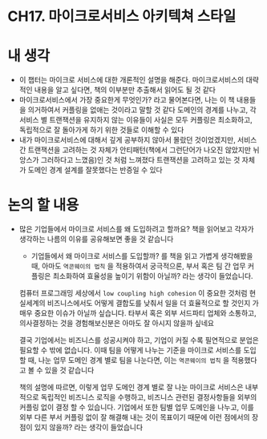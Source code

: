 # CH17. 마이크로서비스 아키텍쳐 스타일

# 내 생각

- 이 챕터는 마이크로 서비스에 대한 개론적인 설명을 해준다. 마이크로서비스의 대략적인 내용을 알고 싶다면, 책의 이부분만 추출해서 읽어도 될 것 같다
- 마이크로서비스에서 가장 중요한게 무엇인가? 라고 물어본다면, 나는 이 책 내용들을 의거하여서 커플링을 없애는 것이라고 말할 것 같다 도메인의 경계를 나누고, 각 서비스 별 트랜잭션을 유지하지 않는 이유들이 사실은 모두 커플링은 최소화하고, 독립적으로 잘 돌아가게 하기 위한 것들로 이해할 수 있다
- 내가 마이크로서비스에 대해서 깊게 공부하지 않아서 몰랐던 것이었겠지만, 서비스간 트랜잭션을 고려하는 것 자체가 안티패턴(책에서 그런단어가 나오진 않았지만 뉘앙스가 그러하다고 느꼈음)인 것 처럼 느껴졌다 트랜잭션을 고려하고 있는 것 자체가 도메인 경계 설계를 잘못했다는 반증일 수 있다

# 논의 할 내용

- 많은 기업들에서 마이크로 서비스를 왜 도입하려고 할까요? 책을 읽어보고 각자가 생각하는 나름의 이유를 공유해보면 좋을 것 같습니다
    - 기업들에서 왜 마이크로 서비스를 도입할까? 를 책을 읽고 가볍게 생각해봤을 때, 아마도 `역콘웨이의 법칙` 을 적용하여서 궁극적으론, 부서 혹은 팀 간 업무 커플링은 최소화하여 효율성을 높이기 위함이 아닐까? 라는 생각이 들었습니다. 
    
    컴퓨터 프로그래밍 세상에서 `low coupling high cohesion` 이 중요한 것처럼 현실세계의 비즈니스에서도 어떻게 결합도를 낮춰서 일을 더 효율적으로 할 것인지 가 매우 중요한 이슈가 아닐까 싶습니다. 타부서 혹은 외부 서드파티 업체와 소통하고, 의사결정하는 것을 경험해보신분은 아마도 잘 아시지 않을까 싶네요
    
    결국 기업에서는 비즈니스를 성공시켜야 하고, 기업이 커질 수록 필연적으로 분업은 필요할 수 밖에 없습니다. 이때 팀을 어떻게 나누는 기준을 마이크로 서비스를 도입할 때, 나눈 업무 도메인 경계 별로 팀을 나눈다면, 이는 `역콘웨이의 법칙`  을 적용했다고 볼 수 있을 것 같습니다
    
    책의 설명에 따르면, 이렇게 업무 도메인 경계 별로 잘 나눈 마이크로 서비스은 내부적으로 독립적인 비즈니스 로직을 수행하고, 비즈니스 관련된 결정사항들을 외부의 커플링 없이 결정 할 수 있습니다. 기업에서 또한 팀별 업무 도메인을 나누고, 이를 외부 다른 부서 커플링 없이 잘 해결해 내는 것이 목표이기 때문에 이런 점에서의 장점이 있지 않을까? 라는 생각이 들었습니다
